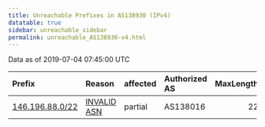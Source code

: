 ```yaml
---
title: Unreachable Prefixes in AS138930 (IPv4)
datatable: true
sidebar: unreachable_sidebar
permalink: unreachable_AS138930-v4.html
---
```


Data as of 2019-07-04 07:45:00 UTC


<div class="datatable-begin"></div>

| Prefix                                                   | Reason                                                                                                  | affected   | Authorized AS   |   MaxLength | Anchor                                       |   unreachable /24s |
|:---------------------------------------------------------|:--------------------------------------------------------------------------------------------------------|:-----------|:----------------|------------:|:---------------------------------------------|-------------------:|
| [146.196.88.0/22](https://stat.ripe.net/146.196.88.0/22) | [INVALID ASN](https://rpki-validator.ripe.net/announcement-preview?asn=AS138930&prefix=146.196.88.0/22) | partial    | AS138016        |          22 | [APNIC](unreachable_APNIC_RPKI_Root-v4.html) |                  4 |

<div class="datatable-end"></div>